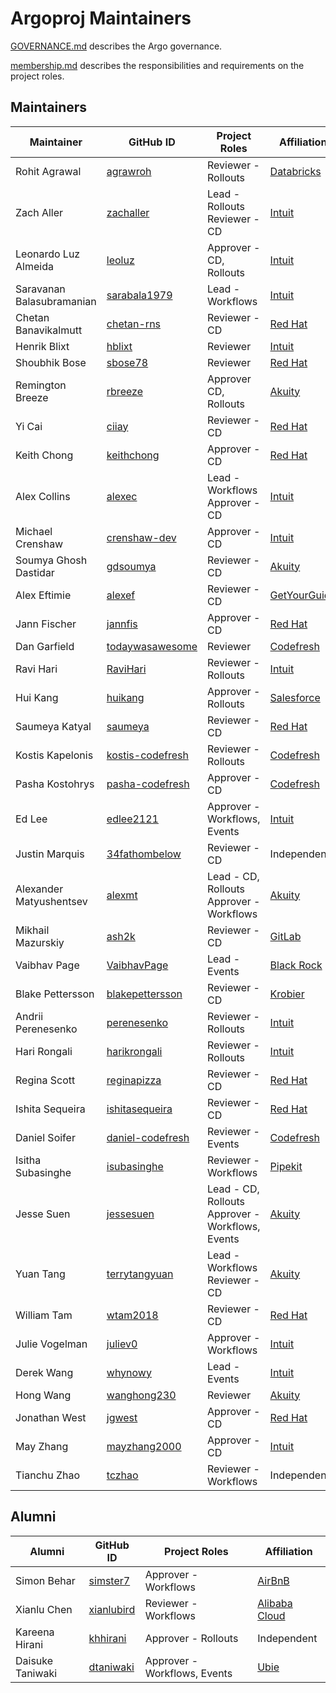 # Argoproj Maintainers

[GOVERNANCE.md](https://github.com/argoproj/argoproj/blob/master/community/GOVERNANCE.md) describes the Argo governance.

[membership.md](https://github.com/argoproj/argoproj/blob/master/community/membership.md) describes the responsibilities and requirements on the project roles. 

## Maintainers

| Maintainer | GitHub ID | Project Roles | Affiliation |
| --------------- | --------- | ----------- | ----------- |
| Rohit Agrawal | [agrawroh](https://github.com/agrawroh) | Reviewer - Rollouts | [Databricks](https://databricks.com/) |
| Zach Aller | [zachaller](https://github.com/zachaller) | Lead - Rollouts <br/>Reviewer - CD | [Intuit](https://www.github.com/intuit/) |
| Leonardo Luz Almeida | [leoluz](https://github.com/leoluz) | Approver - CD, Rollouts | [Intuit](https://www.github.com/intuit/) |
| Saravanan Balasubramanian| [sarabala1979](https://github.com/sarabala1979) | Lead - Workflows | [Intuit](https://www.github.com/intuit/) |
| Chetan Banavikalmutt | [chetan-rns](https://github.com/chetan-rns) | Reviewer - CD | [Red Hat](https://www.github.com/redhat/) |
| Henrik Blixt | [hblixt](https://github.com/hblixt) | Reviewer | [Intuit](https://www.github.com/intuit/) |
| Shoubhik Bose | [sbose78](https://github.com/sbose78) | Reviewer | [Red Hat](https://www.github.com/redhat/) |
| Remington Breeze | [rbreeze](https://github.com/rbreeze) | Approver CD, Rollouts | [Akuity](https://akuity.io/) |
| Yi Cai | [ciiay](https://github.com/ciiay) | Reviewer - CD | [Red Hat](https://www.github.com/redhat/) |
| Keith Chong| [keithchong](https://github.com/keithchong) | Approver - CD | [Red Hat](https://www.github.com/redhat/) |
| Alex Collins| [alexec](https://github.com/alexec) | Lead - Workflows <br/>Approver - CD  | [Intuit](https://www.github.com/intuit/) |
| Michael Crenshaw | [crenshaw-dev](https://github.com/crenshaw-dev) | Approver - CD | [Intuit](https://www.github.com/intuit/) |
| Soumya Ghosh Dastidar | [gdsoumya](https://github.com/gdsoumya) | Reviewer - CD | [Akuity](https://akuity.io/) |
| Alex Eftimie | [alexef](https://github.com/alexef) | Reviewer - CD | [GetYourGuide](https://www.getyourguide.com/) |
| Jann Fischer| [jannfis](https://github.com/jannfis) | Approver - CD | [Red Hat](https://www.github.com/redhat/) |
| Dan Garfield| [todaywasawesome](https://github.com/todaywasawesome) | Reviewer | [Codefresh](https://www.github.com/codefresh/) |
| Ravi Hari | [RaviHari](https://github.com/RaviHari) | Reviewer - Rollouts | [Intuit](https://www.github.com/intuit/) |
| Hui Kang | [huikang](https://github.com/huikang) | Approver - Rollouts | [Salesforce](https://salesforce.com/) |
| Saumeya Katyal | [saumeya](https://github.com/saumeya) | Reviewer - CD | [Red Hat](https://www.github.com/redhat/) |
| Kostis Kapelonis | [kostis-codefresh](https://github.com/kostis-codefresh) | Reviewer - Rollouts | [Codefresh](https://www.github.com/codefresh/) |
| Pasha Kostohrys | [pasha-codefresh](https://github.com/pasha-codefresh) | Approver - CD | [Codefresh](https://www.github.com/codefresh/) |
| Ed Lee| [edlee2121](https://github.com/edlee2121) | Approver - Workflows, Events | [Intuit](https://www.github.com/intuit/) |
| Justin Marquis | [34fathombelow](https://github.com/34fathombelow) | Reviewer - CD | Independent |
| Alexander Matyushentsev | [alexmt](https://github.com/alexmt) | Lead - CD, Rollouts <br/>Approver - Workflows | [Akuity](https://akuity.io/) |
| Mikhail Mazurskiy | [ash2k](https://github.com/ash2k) | Reviewer - CD | [GitLab](https://www.github.com/gitlab/) |
| Vaibhav Page| [VaibhavPage](https://github.com/VaibhavPage) | Lead - Events | [Black Rock](https://www.github.com/blackrock/) |
| Blake Pettersson | [blakepettersson](https://github.com/blakepettersson) | Reviewer - CD | [Krobier](https://www.krobier.com) |
| Andrii Perenesenko | [perenesenko](https://github.com/perenesenko) | Reviewer - Rollouts | [Intuit](https://www.github.com/intuit/) |
| Hari Rongali | [harikrongali](https://github.com/harikrongali) | Reviewer - Rollouts | [Intuit](https://www.github.com/intuit/) |
| Regina Scott| [reginapizza](https://github.com/reginapizza) | Reviewer - CD | [Red Hat](https://www.github.com/redhat/) |
| Ishita Sequeira | [ishitasequeira](https://github.com/ishitasequeira) | Reviewer - CD | [Red Hat](https://www.github.com/redhat/) |
| Daniel Soifer | [daniel-codefresh](https://github.com/daniel-codefresh) | Reviewer - Events | [Codefresh](https://www.github.com/codefresh/) |
| Isitha Subasinghe | [isubasinghe](https://github.com/isubasinghe) | Reviewer - Workflows | [Pipekit](https://pipekit.io/) |
| Jesse Suen | [jessesuen](https://github.com/jessesuen) | Lead - CD, Rollouts <br/>Approver - Workflows, Events | [Akuity](https://akuity.io/) |
| Yuan Tang| [terrytangyuan](https://github.com/terrytangyuan) | Lead - Workflows <br/>Reviewer - CD | [Akuity](https://akuity.io/) |
| William Tam | [wtam2018](https://github.com/wtam2018) | Reviewer - CD | [Red Hat](https://www.github.com/redhat/) |
| Julie Vogelman | [juliev0](https://github.com/juliev0) | Approver - Workflows | [Intuit](https://www.github.com/intuit/) |
| Derek Wang | [whynowy](https://github.com/whynowy) | Lead - Events | [Intuit](https://www.github.com/intuit/) |
| Hong Wang | [wanghong230](https://github.com/wanghong230) | Reviewer | [Akuity](https://akuity.io/) |
| Jonathan West| [jgwest](https://github.com/jgwest) | Approver - CD | [Red Hat](https://www.github.com/redhat/) |
| May Zhang | [mayzhang2000](https://github.com/mayzhang2000) | Approver - CD | [Intuit](https://www.github.com/intuit/) |
| Tianchu Zhao | [tczhao](https://github.com/tczhao) | Reviewer - Workflows | Independent |

## Alumni

| Alumni | GitHub ID | Project Roles | Affiliation |
| --------------- | --------- | ----------- | ----------- |
| Simon Behar | [simster7](https://github.com/simster7) | Approver - Workflows | [AirBnB](https://www.github.com/airbnb/) |
| Xianlu Chen | [xianlubird](https://github.com/xianlubird) | Reviewer - Workflows | [Alibaba Cloud](https://github.com/aliyun) |
| Kareena Hirani | [khhirani](https://github.com/khhirani) | Approver - Rollouts | Independent |
| Daisuke Taniwaki | [dtaniwaki](https://github.com/dtaniwaki) | Approver - Workflows, Events | [Ubie](https://ubie.life/) |
